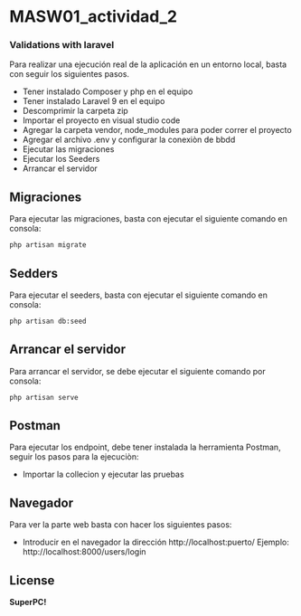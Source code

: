 # MASW01_actividad_2
### Validations with laravel

Para realizar una ejecución real de la aplicación en un entorno local, basta con seguir los siguientes pasos.
- Tener instalado Composer y php en el equipo
-  Tener instalado Laravel 9 en el equipo
- Descomprimir la carpeta zip
- Importar el proyecto en visual studio code
- Agregar la carpeta vendor, node_modules para poder correr el proyecto
- Agregar el archivo .env y configurar la conexiòn de bbdd
- Ejecutar las migraciones
- Ejecutar los Seeders
- Arrancar el servidor

## Migraciones

Para ejecutar las migraciones, basta con ejecutar el siguiente comando en consola:
```sh
php artisan migrate
```

## Sedders
Para ejecutar el seeders, basta con ejecutar el siguiente comando en consola:

```sh
php artisan db:seed
```

## Arrancar el servidor
Para arrancar el servidor, se debe ejecutar el siguiente comando por consola:

```sh
php artisan serve
```
## Postman
Para ejecutar los endpoint, debe tener instalada la herramienta Postman, seguir los pasos para la ejecuciòn:
- Importar la collecion y ejecutar las pruebas


## Navegador
Para ver la parte web basta con hacer los siguientes pasos:
- Introducir en el navegador la dirección http://localhost:puerto/ 
Ejemplo: http://localhost:8000/users/login

## License



**SuperPC!**

